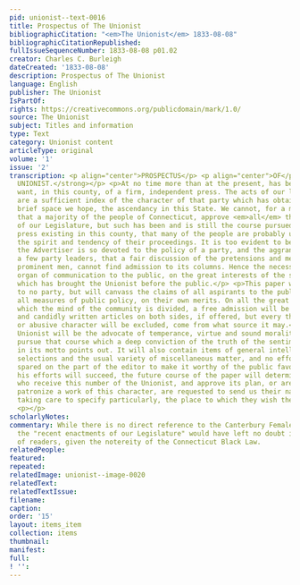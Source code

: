 ```yaml
---
pid: unionist--text-0016
title: Prospectus of The Unionist
bibliographicCitation: "<em>The Unionist</em> 1833-08-08"
bibliographicCitationRepublished: 
fullIssueSequenceNumber: 1833-08-08 p01.02
creator: Charles C. Burleigh
dateCreated: '1833-08-08'
description: Prospectus of The Unionist
language: English
publisher: The Unionist
IsPartOf: 
rights: https://creativecommons.org/publicdomain/mark/1.0/
source: The Unionist
subject: Titles and information
type: Text
category: Unionist content
articleType: original
volume: '1'
issue: '2'
transcription: <p align="center">PROSPECTUS</p> <p align="center">OF</p> <p align="center"><strong>THE
  UNIONIST.</strong></p> <p>At no time more than at the present, has been felt the
  want, in this county, of a firm, independent press. The acts of our last legislature
  are a sufficient index of the character of that party which has obtained, for a
  brief space we hope, the ascendancy in this State. We cannot, for a moment, believe
  that a majority of the people of Connecticut, approve <em>all</em> the recent enactments
  of our Legislature, but such has been and is still the course pursued by the only
  press existing in this county, that many of the people are probably unapprised of
  the spirit and tendency of their proceedings. It is too evident to be denied, that
  the Advertiser is so devoted to the policy of a party, and the aggrandizement of
  a few party leaders, that a fair discussion of the pretensions and measures of our
  prominent men, cannot find admission to its columns. Hence the necessity of another
  organ of communication to the public, on the great interests of the state and nation,
  which has brought the Unionist before the public.</p> <p>This paper will be pledged
  to no party, but will canvass the claims of all aspirants to the public favor, and
  all measures of public policy, on their own merits. On all the great questions upon
  which the mind of the community is divided, a free admission will be given to well
  and candidly written articles on both sides, if offered, but every thing of a scurrilous
  or abusive character will be excluded, come from what source it may.</p> <p>The
  Unionist will be the advocate of temperance, virtue and sound morality, and will
  pursue that course which a deep conviction of the truth of the sentiment contained
  in its motto points out. It will also contain items of general intelligence, literary
  selections and the usual variety of miscellaneous matter, and no effort will be
  spared on the part of the editor to make it worthy of the public favor. How far
  his efforts will succeed, the future course of the paper will determine.</p> <p>☛All
  who receive this number of the Unionist, and approve its plan, or are willing to
  patronize a work of this character, are requested to send us their names as subscribers,
  taking care to specify particularly, the place to which they wish their papers sent.</p>
  <p></p>
scholarlyNotes: 
commentary: While there is no direct reference to the Canterbury Female Academy here,
  the "recent enactments of our Legislature" would have left no doubt in the minds
  of readers, given the notereity of the Connecticut Black Law.
relatedPeople: 
featured: 
repeated: 
relatedImage: unionist--image-0020
relatedText: 
relatedTextIssue: 
filename: 
caption: 
order: '15'
layout: items_item
collection: items
thumbnail: 
manifest: 
full: 
! '': 
---
```

